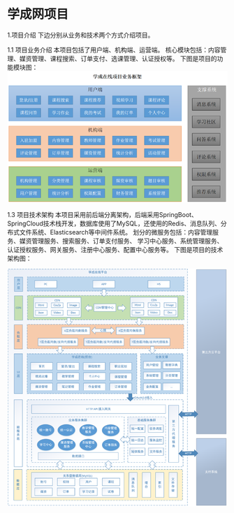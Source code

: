 # 学成网项目

1.项目介绍
下边分别从业务和技术两个方式介绍项目。

1.1 项目业务介绍
本项目包括了用户端、机构端、运营端。
核心模块包括：内容管理、媒资管理、课程搜索、订单支付、选课管理、认证授权等。
下图是项目的功能模块图：
![img_2.png](img_2.png)

1.3 项目技术架构
本项目采用前后端分离架构，后端采用SpringBoot、SpringCloud技术栈开发，数据库使用了MySQL，还使用的Redis、消息队列、分布式文件系统、Elasticsearch等中间件系统。
划分的微服务包括：内容管理服务、媒资管理服务、搜索服务、订单支付服务、 学习中心服务、系统管理服务、认证授权服务、网关服务、注册中心服务、配置中心服务等。
下图是项目的技术架构图：

![img_3.png](img_3.png)
